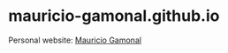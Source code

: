 # mauricio-gamonal.github.io
Personal website: [Mauricio Gamonal](https://mauricio-gamonal.github.io)

